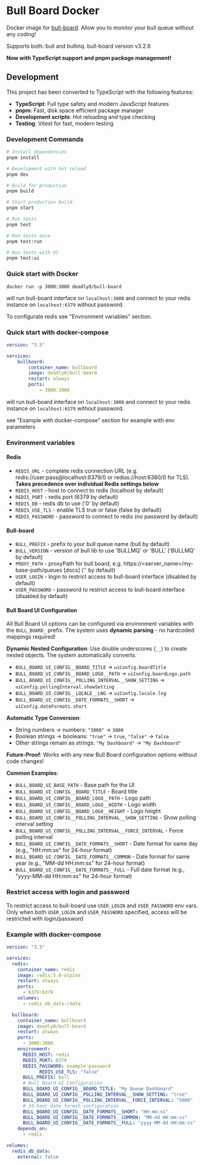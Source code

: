 # Bull Board Docker

Docker image for [bull-board]. Allow you to monitor your bull queue without any coding!

Supports both: bull and bullmq. bull-board version v3.2.6

**Now with TypeScript support and pnpm package management!**

## Development

This project has been converted to TypeScript with the following features:

-   **TypeScript**: Full type safety and modern JavaScript features
-   **pnpm**: Fast, disk space efficient package manager
-   **Development scripts**: Hot reloading and type checking
-   **Testing**: Vitest for fast, modern testing

### Development Commands

```bash
# Install dependencies
pnpm install

# Development with hot reload
pnpm dev

# Build for production
pnpm build

# Start production build
pnpm start

# Run tests
pnpm test

# Run tests once
pnpm test:run

# Run tests with UI
pnpm test:ui
```

### Quick start with Docker

```
docker run -p 3000:3000 deadly0/bull-board
```

will run bull-board interface on `localhost:3000` and connect to your redis instance on `localhost:6379` without password.

To configurate redis see "Environment variables" section.

### Quick start with docker-compose

```yaml
version: "3.5"

services:
    bullboard:
        container_name: bullboard
        image: deadly0/bull-board
        restart: always
        ports:
            - 3000:3000
```

will run bull-board interface on `localhost:3000` and connect to your redis instance on `localhost:6379` without password.

see "Example with docker-compose" section for example with env parameters

### Environment variables

#### Redis

-   `REDIS_URL` - complete redis connection URL (e.g. redis://user:pass@localhost:6379/0 or rediss://host:6380/0 for TLS). **Takes precedence over individual Redis settings below**
-   `REDIS_HOST` - host to connect to redis (localhost by default)
-   `REDIS_PORT` - redis port (6379 by default)
-   `REDIS_DB` - redis db to use ('0' by default)
-   `REDIS_USE_TLS` - enable TLS true or false (false by default)
-   `REDIS_PASSWORD` - password to connect to redis (no password by default)

#### Bull-board

-   `BULL_PREFIX` - prefix to your bull queue name (bull by default)
-   `BULL_VERSION` - version of bull lib to use 'BULLMQ' or 'BULL' ('BULLMQ' by default)
-   `PROXY_PATH` - proxyPath for bull board, e.g. https://<server_name>/my-base-path/queues [docs] ('' by default)
-   `USER_LOGIN` - login to restrict access to bull-board interface (disabled by default)
-   `USER_PASSWORD` - password to restrict access to bull-board interface (disabled by default)

#### Bull Board UI Configuration

All Bull Board UI options can be configured via environment variables with the `BULL_BOARD_` prefix. The system uses **dynamic parsing** - no hardcoded mappings required!

**Dynamic Nested Configuration**: Use double underscores (`__`) to create nested objects. The system automatically converts:

-   `BULL_BOARD_UI_CONFIG__BOARD_TITLE` → `uiConfig.boardTitle`
-   `BULL_BOARD_UI_CONFIG__BOARD_LOGO__PATH` → `uiConfig.boardLogo.path`
-   `BULL_BOARD_UI_CONFIG__POLLING_INTERVAL__SHOW_SETTING` → `uiConfig.pollingInterval.showSetting`
-   `BULL_BOARD_UI_CONFIG__LOCALE__LNG` → `uiConfig.locale.lng`
-   `BULL_BOARD_UI_CONFIG__DATE_FORMATS__SHORT` → `uiConfig.dateFormats.short`

**Automatic Type Conversion**:

-   String numbers → numbers: `"3000"` → `3000`
-   Boolean strings → booleans: `"true"` → `true`, `"false"` → `false`
-   Other strings remain as strings: `"My Dashboard"` → `"My Dashboard"`

**Future-Proof**: Works with any new Bull Board configuration options without code changes!

**Common Examples**:

-   `BULL_BOARD_UI_BASE_PATH` - Base path for the UI
-   `BULL_BOARD_UI_CONFIG__BOARD_TITLE` - Board title
-   `BULL_BOARD_UI_CONFIG__BOARD_LOGO__PATH` - Logo path
-   `BULL_BOARD_UI_CONFIG__BOARD_LOGO__WIDTH` - Logo width
-   `BULL_BOARD_UI_CONFIG__BOARD_LOGO__HEIGHT` - Logo height
-   `BULL_BOARD_UI_CONFIG__POLLING_INTERVAL__SHOW_SETTING` - Show polling interval setting
-   `BULL_BOARD_UI_CONFIG__POLLING_INTERVAL__FORCE_INTERVAL` - Force polling interval
-   `BULL_BOARD_UI_CONFIG__DATE_FORMATS__SHORT` - Date format for same day (e.g., "HH:mm:ss" for 24-hour format)
-   `BULL_BOARD_UI_CONFIG__DATE_FORMATS__COMMON` - Date format for same year (e.g., "MM-dd HH:mm:ss" for 24-hour format)
-   `BULL_BOARD_UI_CONFIG__DATE_FORMATS__FULL` - Full date format (e.g., "yyyy-MM-dd HH:mm:ss" for 24-hour format)

### Restrict access with login and password

To restrict access to bull-board use `USER_LOGIN` and `USER_PASSWORD` env vars.
Only when both `USER_LOGIN` and `USER_PASSWORD` specified, access will be restricted with login/password

### Example with docker-compose

```yaml
version: "3.5"

services:
  redis:
    container_name: redis
    image: redis:5.0-alpine
    restart: always
    ports:
      - 6379:6379
    volumes:
      - redis_db_data:/data

  bullboard:
    container_name: bullboard
    image: deadly0/bull-board
    restart: always
    ports:
      - 3000:3000
    environment:
      REDIS_HOST: redis
      REDIS_PORT: 6379
      REDIS_PASSWORD: example-password
            REDIS_USE_TLS: "false"
      BULL_PREFIX: bull
      # Bull Board UI Configuration
      BULL_BOARD_UI_CONFIG__BOARD_TITLE: "My Queue Dashboard"
      BULL_BOARD_UI_CONFIG__POLLING_INTERVAL__SHOW_SETTING: "true"
      BULL_BOARD_UI_CONFIG__POLLING_INTERVAL__FORCE_INTERVAL: "5000"
      # 24-hour date format configuration
      BULL_BOARD_UI_CONFIG__DATE_FORMATS__SHORT: "HH:mm:ss"
      BULL_BOARD_UI_CONFIG__DATE_FORMATS__COMMON: "MM-dd HH:mm:ss"
      BULL_BOARD_UI_CONFIG__DATE_FORMATS__FULL: "yyyy-MM-dd HH:mm:ss"
    depends_on:
      - redis

volumes:
  redis_db_data:
    external: false
```

[bull-board]: https://github.com/vcapretz/bull-board
[bull-board]: https://github.com/felixmosh/bull-board#hosting-router-on-a-sub-path

